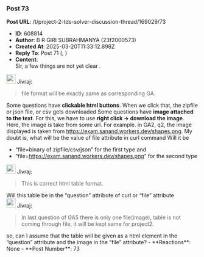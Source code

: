 ### Post 73
**Post URL**: /t/project-2-tds-solver-discussion-thread/169029/73
- **ID**: 608814
- **Author**: B R GIRI SUBRAHMANYA (23f2000573)
- **Created At**: 2025-03-20T11:33:12.898Z
- **Reply To**: Post 71 (, )
- **Content**:  
  Sir, a few things are not yet clear .
<aside class="quote group-ds-students" data-username="Jivraj" data-post="71" data-topic="169029">
<div class="title">
<div class="quote-controls"></div>
<img alt="" width="24" height="24" src="https://avatars.discourse-cdn.com/v4/letter/j/b9bd4f/48.png" class="avatar"> Jivraj:</div>
<blockquote>
file format will be exactly same as corresponding GA.
</blockquote>
</aside>
Some questions have <strong>clickable html buttons</strong>. When we click that, the zipfile or json file, or csv gets downloaded
Some questions have <strong>image attached to the text</strong>. For this, we have to use <strong>right click → download the image</strong>. Here, the image is take from some url. For example. in GA2, q2, the image displayed is taken from <a href="https://exam.sanand.workers.dev/shapes.png" rel="noopener nofollow ugc">https://exam.sanand.workers.dev/shapes.png</a>.
My doubt is, what will be the value of file attribute in curl command
Will it be
<ul>
<li>“file=binary of zipfile/csv/json” for the first type and</li>
<li>“file=<a href="https://exam.sanand.workers.dev/shapes.png" rel="noopener nofollow ugc">https://exam.sanand.workers.dev/shapes.png</a>” for the second type</li>
</ul>
<aside class="quote group-ds-students" data-username="Jivraj" data-post="71" data-topic="169029">
<div class="title">
<div class="quote-controls"></div>
<img alt="" width="24" height="24" src="https://avatars.discourse-cdn.com/v4/letter/j/b9bd4f/48.png" class="avatar"> Jivraj:</div>
<blockquote>
This is correct html table format.
</blockquote>
</aside>
Will this table be in the “question” attribute of curl or “file” attribute
<aside class="quote group-ds-students" data-username="Jivraj" data-post="71" data-topic="169029">
<div class="title">
<div class="quote-controls"></div>
<img alt="" width="24" height="24" src="https://avatars.discourse-cdn.com/v4/letter/j/b9bd4f/48.png" class="avatar"> Jivraj:</div>
<blockquote>
In last question of GA5 there is only one file(image), table is not coming through file, it will be kept same for project2.
</blockquote>
</aside>
so, can I assume that the table will be given as a html element in the “question” attribute and the image in the “file” attribute?
- **Reactions**: None
- **Post Number**: 73


